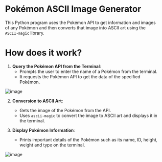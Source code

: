 # Pokémon ASCII Image Generator

This Python program uses the Pokémon API to get information and images of any Pokémon and then converts that image into ASCII art using the `ASCII-magic` library.

# How does it work?

1. **Query the Pokémon API from the Terminal**: 
   - Prompts the user to enter the name of a Pokémon from the terminal.
   - It requests the Pokémon API to get the data of the specified Pokémon.
     
![image](https://github.com/Deathbeat1/Pokedex_Ascii_magic/assets/92342132/d32cecb9-187b-46b2-aeb3-ec98d7103196)

2. **Conversion to ASCII Art**: 
   - Gets the image of the Pokémon from the API.
   - Uses `ascii-magic` to convert the image to ASCII art and displays it in the terminal.

3. **Display Pokémon Information**:
   - Prints important details of the Pokémon such as its name, ID, height, weight and type on the terminal.

![image](https://github.com/Deathbeat1/Pokedex_Ascii_magic/assets/92342132/3d929b1c-0eca-45f5-8901-b5b97d87b23f)



